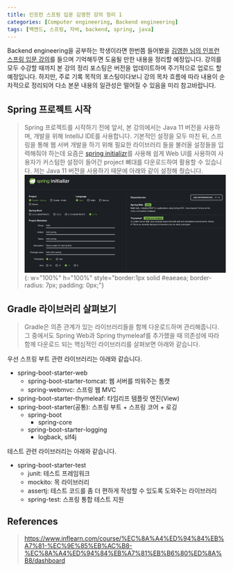 ```yaml
---
title: 인프런 스프링 입문 김영한 강의 정리 1
categories: [Computer engineering, Backend engineering]
tags: [백엔드, 스프링, 자바, backend, spring, java]
---
```


Backend engineering을 공부하는 학생이라면 한번쯤 들어봤을 [김영한 님의 인프런 스프링 입문 강의](https://www.inflearn.com/course/%EC%8A%A4%ED%94%84%EB%A7%81-%EC%9E%85%EB%AC%B8-%EC%8A%A4%ED%94%84%EB%A7%81%EB%B6%80%ED%8A%B8/dashboard)를 들으며 기억해두면 도움될 만한 내용을 정리할 예정입니다. 강의를 모두 수강할 때까지 본 강의 정리 포스팅은 버전을 업데이트하며 주기적으로 업로드 할 예정입니다. 하지만, 주로 기록 목적의 포스팅이다보니 강의 목차 흐름에 따라 내용이 순차적으로 정리되어 다소 본문 내용의 일관성은 떨어질 수 있음을 미리 참고바랍니다. 

## Spring 프로젝트 시작
> Spring 프로젝트를 시작하기 전에 앞서, 본 강의에서는 Java 11 버전을 사용하며, 개발을 위해 IntelliJ IDE를 사용합니다. 기본적인 설정을 모두 마친 뒤, 스프링을 통해 웹 서버 개발을 하기 위해 필요한 라이브러리 들을 불러올 설정들을 입력해줘야 하는데 요즘은 [spring initializr](https://start.spring.io/)를 사용해 쉽게 Web UI를 사용하여 사용자가 커스텀한 설정이 들어간 project 뼈대를 다운로드하여 활용할 수 있습니다. 저는 Java 11 버전을 사용하기 때문에 아래와 같이 설정해 줬습니다.
![1](/assets/img/intro_to_spring/1/1.png){: w="100%" h="100%" style="border:1px solid #eaeaea; border-radius: 7px; padding: 0px;"}

## Gradle 라이브러리 살펴보기
> Gradle은 의존 관계가 있는 라이브러리들을 함께 다운로드하며 관리해줍니다. 그 중에서도 Spring Web과 Spring thymeleaf를 추가했을 때 의존성에 따라 함께 다운로드 되는 핵심적인 라이브러리를 살펴보면 아래와 같습니다.  
   
우선 스프링 부트 관련 라이브러리는 아래와 같습니다.  

* spring-boot-starter-web
    * spring-boot-starter-tomcat: 웹 서버를 띄워주는 톰캣
    * spring-webmvc: 스프링 웹 MVC
* spring-boot-starter-thymeleaf: 타임리프 템플릿 엔진(View)
* spring-boot-starter(공통): 스프링 부트 + 스프링 코어 + 로깅
    * spring-boot
        * spring-core
    * spring-boot-starter-logging
        * logback, slf4j   

테스트 관련 라이브러리는 아래와 같습니다.
* spring-boot-starter-test
    * junit: 테스트 프레임워크
    * mockito: 목 라이브러리
    * assertj: 테스트 코드를 좀 더 편하게 작성할 수 있도록 도와주는 라이브러리
    * spring-test: 스프링 통합 테스트 지원

## References
> https://www.inflearn.com/course/%EC%8A%A4%ED%94%84%EB%A7%81-%EC%9E%85%EB%AC%B8-%EC%8A%A4%ED%94%84%EB%A7%81%EB%B6%80%ED%8A%B8/dashboard